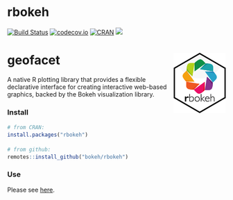 # rbokeh

[![Build Status](https://travis-ci.org/bokeh/rbokeh.svg?branch=master)](https://travis-ci.org/bokeh/rbokeh)
[![codecov.io](https://codecov.io/github/hafen/rbokeh/coverage.svg?branch=master)](https://codecov.io/github/hafen/rbokeh?branch=master)
[![CRAN](https://www.r-pkg.org/badges/version/rbokeh)](https://cran.r-project.org/package=rbokeh)
[![](https://cranlogs.r-pkg.org/badges/rbokeh)](https://cran.r-project.org/package=rbokeh)

# geofacet <img src="man/figures/logo.png" align="right" alt="" width="120" />

A native R plotting library that provides a flexible declarative interface for creating interactive web-based graphics, backed by the Bokeh visualization library.

### Install

```r
# from CRAN:
install.packages("rbokeh")

# from github:
remotes::install_github("bokeh/rbokeh")
```

### Use

Please see [here](https://hafen.github.io/rbokeh/articles/rbokeh.html).
